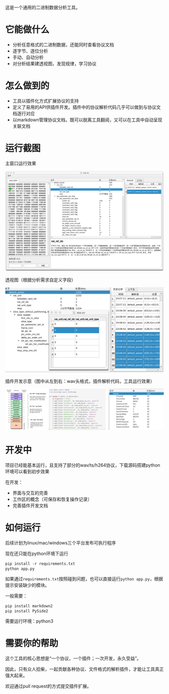 这是一个通用的二进制数据分析工具。

# 它能做什么

- 分析任意格式的二进制数据，还能同时查看协议文档
- 逐字节、逐位分析
- 手动、自动分析
- 对分析结果建透视图，发现规律，学习协议

# 怎么做到的

- 工具以插件化方式扩展协议的支持
- 定义了易用的API供插件开发。插件中的协议解析代码几乎可以做到与协议文档逐行对应
- 以markdown管理协议文档，既可以脱离工具翻阅，又可以在工具中自动呈现关联文档

# 运行截图

主窗口运行效果

![mainwnd](doc/image/mainwnd.png)

透视图（根据分析需求自定义字段）

![perspective](doc/image/perspective.png)

插件开发示意（图中从左到右：wav头格式，插件解析代码，工具运行效果）

![plugin](doc/image/plugin.png)

# 开发中

项目已经能基本运行，且支持了部分的wav/ts/h264协议，下载源码搭建python环境可以看到初步效果

在开发：

- 界面与交互的完善
- 工作区的概念（可保存和恢复操作记录）
- 完善插件开发文档

# 如何运行

后续计划为linux/mac/windows三个平台发布可执行程序

现在还只能在python环境下运行

```
pip install -r requirements.txt
python app.py
```

如果通过`requirements.txt`按照碰到问题，也可以直接运行`python app.py`，根据提示安装缺少的模块。

一般需要：

```
pip install markdown2
pip install PySide2
```

需要运行环境：python3

# 需要你的帮助

这个工具的核心思想是“一个协议，一个插件；一次开发，永久受益”。

因此，只有众人拾柴，一起贡献各种协议、文件格式的解析插件，才能让工具真正强大起来。

欢迎通过pull request的方式提交插件扩展。